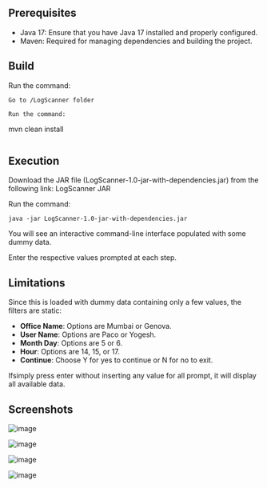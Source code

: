 ## Prerequisites
-  Java 17: Ensure that you have Java 17 installed and properly configured.
-  Maven: Required for managing dependencies and building the project.

## Build
Run the command:

```
Go to /LogScanner folder

Run the command:

```
mvn clean install
```
```

## Execution
Download the JAR file (LogScanner-1.0-jar-with-dependencies.jar) from the following link: LogScanner JAR

Run the command:

```
java -jar LogScanner-1.0-jar-with-dependencies.jar
```
You will see an interactive command-line interface populated with some dummy data.

Enter the respective values prompted at each step.

## Limitations
Since this is loaded with dummy data containing only a few values, the filters are static:

-  **Office Name**: Options are Mumbai or Genova.
-  **User Name**: Options are Paco or Yogesh.
-  **Month Day**: Options are 5 or 6.
-  **Hour**: Options are 14, 15, or 17.
-  **Continue**: Choose Y for yes to continue or N for no to exit.

Ifsimply press enter without inserting any value for all prompt, it will display all available data.

## Screenshots

![image](https://github.com/user-attachments/assets/86c6a7b4-af34-4df4-9e6b-6c4ab7dc8ee3)

![image](https://github.com/user-attachments/assets/5c03ee97-a441-4293-a1e1-71d5de282af4)

![image](https://github.com/user-attachments/assets/08cec2ca-85c1-49cb-9f4f-50aacb5132cc)

![image](https://github.com/user-attachments/assets/7da465f3-5658-4fe9-9e86-eb72b6c2f6c6)


